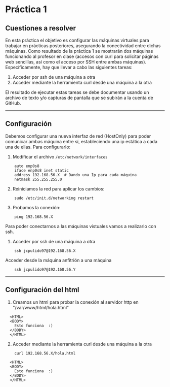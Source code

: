 # Práctica 1
## Cuestiones a resolver

En esta práctica el objetivo es configurar las máquinas virtuales para trabajar en prácticas posteriores, asegurando la conectividad entre dichas máquinas.
Como resultado de la práctica 1 se mostrarán dos máquinas funcionando al profesor en clase (accesos con curl para solicitar páginas web sencillas, así como el
acceso por SSH entre ambas máquinas).
Específicamente, hay que llevar a cabo las siguientes tareas:

1. Acceder por ssh de una máquina a otra
2. Acceder mediante la herramienta curl desde una máquina a la otra

El resultado de ejecutar estas tareas se debe documentar usando un archivo de texto y/o capturas de pantalla que se subirán a la cuenta de GitHub.

- - -

## Configuración

Debemos configurar una nueva interfaz de red (HostOnly) para poder comunicar ambas máquina entre sí, estableciendo una ip estática a cada una de ellas. Para configurarlo:

1. Modificar el archivo  `/etc/network/interfaces`

```
    auto enp0s8
    iface enp0s8 inet static
    address 192.168.56.X  # Dando una Ip para cada máquina
    netmask 255.255.255.0 
```

2. Reiniciamos la red para aplicar los cambios:
```
    sudo /etc/init.d/networking restart 
```

3. Probamos la conexión:
```
    ping 192.168.56.X 
```

Para poder conectarnos a las máquinas vistuales vamos a realizarlo con ssh.

1. Acceder por ssh de una máquina a otra  

```
    ssh jcpulido97@192.168.56.X
```    

Acceder desde la máquina anfitrión a una máquina  

```
    ssh jcpulido97@192.168.56.Y
```    

- - -

## Configuración del html

1. Creamos un html para probar la conexión al servidor http en "/var/www/html/hola.html"
```
  <HTML>
  <BODY>
    Esto funciona  :)
  </BODY>
  </HTML>
```

2. Acceder mediante la herramienta curl desde una máquina a la otra   

```
    curl 192.168.56.X/hola.html
```    
```
  <HTML>
  <BODY>
    Esto funciona  :)
  </BODY>
  </HTML>
```
